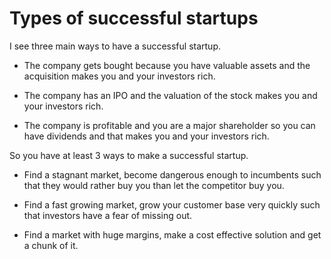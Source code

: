 # Types of successful startups

I see three main ways to have a successful startup.

- The company gets bought because you have valuable assets and the acquisition makes you and your investors rich.

- The company has an IPO and the valuation of the stock makes you and your investors rich.

- The company is profitable and you are a major shareholder so you can have dividends and that makes you and your investors rich.

So you have at least 3 ways to make a successful startup.

- Find a stagnant market, become dangerous enough to incumbents such that they would rather buy you than let the competitor buy you.

- Find a fast growing market, grow your customer base very quickly such that investors have a fear of missing out.

- Find a market with huge margins, make a cost effective solution and get a chunk of it.
